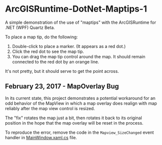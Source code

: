 # ArcGISRuntime-DotNet-Maptips-1
A simple demonstration of the use of "maptips" with the ArcGISRuntime for .NET (WPF) Quartz Beta.

To place a map tip, do the following:
1. Double-click to place a marker.  (It appears as a red dot.)
2. Click the red dot to see the map tip.
3. You can drag the map tip control around the map.  It should remain connected to the red dot by an orange line.

It's not pretty, but it should serve to get the point across.

## February 23, 2017 - MapOverlay Bug
In its current state, this project demonstrates a potential workaround for an odd behavior of the MapView in which a map overlay does realign with map reliably after the map view control is resized.

The "fix" rotates the map just a bit, then rotates it back to its original position in the hope that the map overlay will be reset in the process.

To reproduce the error, remove the code in the `Mapview_SizeChanged` event handler in [MainWindow.xaml.cs](blob/master/MainWindow.xaml.cs>) file.
